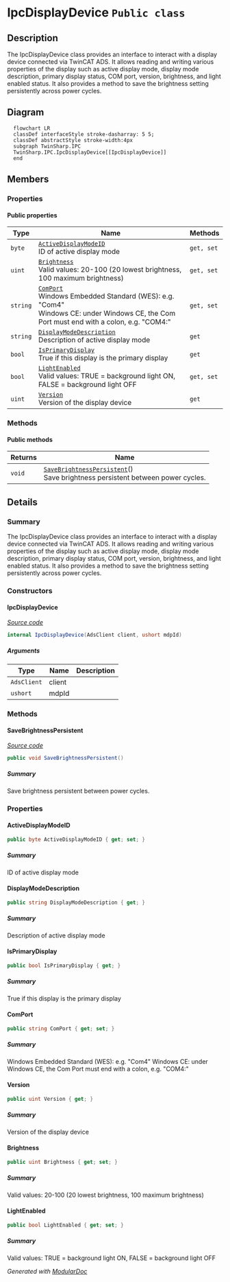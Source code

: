 # IpcDisplayDevice `Public class`

## Description
The IpcDisplayDevice class provides an interface to interact with a display device
            connected via TwinCAT ADS. It allows reading and writing various properties of the
            display such as active display mode, display mode description, primary display status,
            COM port, version, brightness, and light enabled status. It also provides a method to
            save the brightness setting persistently across power cycles.

## Diagram
```mermaid
  flowchart LR
  classDef interfaceStyle stroke-dasharray: 5 5;
  classDef abstractStyle stroke-width:4px
  subgraph TwinSharp.IPC
  TwinSharp.IPC.IpcDisplayDevice[[IpcDisplayDevice]]
  end
```

## Members
### Properties
#### Public  properties
| Type | Name | Methods |
| --- | --- | --- |
| `byte` | [`ActiveDisplayModeID`](#activedisplaymodeid)<br>ID of active display mode | `get, set` |
| `uint` | [`Brightness`](#brightness)<br>Valid values: 20-100 (20 lowest brightness, 100 maximum brightness) | `get, set` |
| `string` | [`ComPort`](#comport)<br>Windows Embedded Standard (WES): e.g. "Com4"<br>            Windows CE: under Windows CE, the Com Port must end with a colon, e.g. "COM4:" | `get, set` |
| `string` | [`DisplayModeDescription`](#displaymodedescription)<br>Description of active display mode | `get` |
| `bool` | [`IsPrimaryDisplay`](#isprimarydisplay)<br>True if this display is the primary display | `get` |
| `bool` | [`LightEnabled`](#lightenabled)<br>Valid values: TRUE = background light ON, FALSE = background light OFF | `get, set` |
| `uint` | [`Version`](#version)<br>Version of the display device | `get` |

### Methods
#### Public  methods
| Returns | Name |
| --- | --- |
| `void` | [`SaveBrightnessPersistent`](#savebrightnesspersistent)()<br>Save brightness persistent between power cycles. |

## Details
### Summary
The IpcDisplayDevice class provides an interface to interact with a display device
            connected via TwinCAT ADS. It allows reading and writing various properties of the
            display such as active display mode, display mode description, primary display status,
            COM port, version, brightness, and light enabled status. It also provides a method to
            save the brightness setting persistently across power cycles.

### Constructors
#### IpcDisplayDevice
[*Source code*](https://github.com///blob//TwinSharp/IPC/IpcDisplayDevice.cs#L23)
```csharp
internal IpcDisplayDevice(AdsClient client, ushort mdpId)
```
##### Arguments
| Type | Name | Description |
| --- | --- | --- |
| `AdsClient` | client |   |
| `ushort` | mdpId |   |

### Methods
#### SaveBrightnessPersistent
[*Source code*](https://github.com///blob//TwinSharp/IPC/IpcDisplayDevice.cs#L113)
```csharp
public void SaveBrightnessPersistent()
```
##### Summary
Save brightness persistent between power cycles.

### Properties
#### ActiveDisplayModeID
```csharp
public byte ActiveDisplayModeID { get; set; }
```
##### Summary
ID of active display mode

#### DisplayModeDescription
```csharp
public string DisplayModeDescription { get; }
```
##### Summary
Description of active display mode

#### IsPrimaryDisplay
```csharp
public bool IsPrimaryDisplay { get; }
```
##### Summary
True if this display is the primary display

#### ComPort
```csharp
public string ComPort { get; set; }
```
##### Summary
Windows Embedded Standard (WES): e.g. "Com4"
            Windows CE: under Windows CE, the Com Port must end with a colon, e.g. "COM4:"

#### Version
```csharp
public uint Version { get; }
```
##### Summary
Version of the display device

#### Brightness
```csharp
public uint Brightness { get; set; }
```
##### Summary
Valid values: 20-100 (20 lowest brightness, 100 maximum brightness)

#### LightEnabled
```csharp
public bool LightEnabled { get; set; }
```
##### Summary
Valid values: TRUE = background light ON, FALSE = background light OFF

*Generated with* [*ModularDoc*](https://github.com/hailstorm75/ModularDoc)
